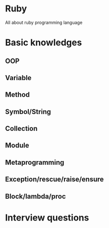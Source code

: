 # Ruby
All about ruby programming language

# Basic knowledges

## OOP

## Variable

## Method

## Symbol/String

## Collection

## Module

## Metaprogramming

## Exception/rescue/raise/ensure

## Block/lambda/proc

# Interview questions

